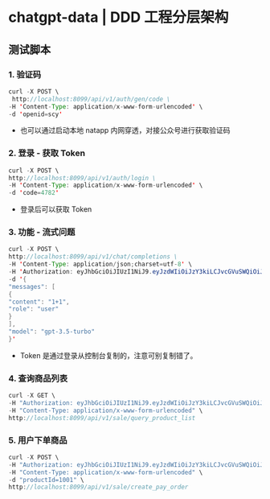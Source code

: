 # chatgpt-data | DDD 工程分层架构

## 测试脚本

### 1. 验证码

```java
curl -X POST \
 http://localhost:8099/api/v1/auth/gen/code \
-H 'Content-Type: application/x-www-form-urlencoded' \
-d 'openid=scy'
```

- 也可以通过启动本地 natapp 内网穿透，对接公众号进行获取验证码

### 2. 登录 - 获取 Token

```java
curl -X POST \
http://localhost:8099/api/v1/auth/login \
-H 'Content-Type: application/x-www-form-urlencoded' \
-d 'code=4782'
```

- 登录后可以获取 Token

### 3. 功能 - 流式问题

```java
curl -X POST \
http://localhost:8099/api/v1/chat/completions \
-H 'Content-Type: application/json;charset=utf-8' \
-H 'Authorization: eyJhbGciOiJIUzI1NiJ9.eyJzdWIiOiJzY3kiLCJvcGVuSWQiOiJzY3kiLCJleHAiOjE3MDQ5MTYxOTEsImlhdCI6MTcwNDMxMTM5MSwianRpIjoiYjRlZmJiMDMtNDEyZi00ZTAzLTk4N2MtM2IxMDkxMDQ4MTA0In0.JbvdcKqk_uTjnVG2xe0E9Y0QVGdu7iTMsVUywTEQcTY' \
-d '{
"messages": [
{
"content": "1+1",
"role": "user"
}
],
"model": "gpt-3.5-turbo"
}'
```

- Token 是通过登录从控制台复制的，注意可别复制错了。

### 4. 查询商品列表

```java
curl -X GET \
-H "Authorization: eyJhbGciOiJIUzI1NiJ9.eyJzdWIiOiJzY3kiLCJvcGVuSWQiOiJzY3kiLCJleHAiOjE3MDQ5MTYxOTEsImlhdCI6MTcwNDMxMTM5MSwianRpIjoiYjRlZmJiMDMtNDEyZi00ZTAzLTk4N2MtM2IxMDkxMDQ4MTA0In0.JbvdcKqk_uTjnVG2xe0E9Y0QVGdu7iTMsVUywTEQcTY" \
-H "Content-Type: application/x-www-form-urlencoded" \
http://localhost:8099/api/v1/sale/query_product_list
```

### 5. 用户下单商品

```java
curl -X POST \
-H "Authorization: eyJhbGciOiJIUzI1NiJ9.eyJzdWIiOiJzY3kiLCJvcGVuSWQiOiJzY3kiLCJleHAiOjE3MDQ5MTYxOTEsImlhdCI6MTcwNDMxMTM5MSwianRpIjoiYjRlZmJiMDMtNDEyZi00ZTAzLTk4N2MtM2IxMDkxMDQ4MTA0In0.JbvdcKqk_uTjnVG2xe0E9Y0QVGdu7iTMsVUywTEQcTY" \
-H "Content-Type: application/x-www-form-urlencoded" \
-d "productId=1001" \
http://localhost:8099/api/v1/sale/create_pay_order
```

